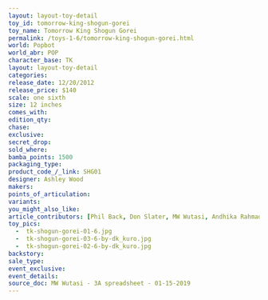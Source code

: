 ```yaml
---
layout: layout-toy-detail 
toy_id: tomorrow-king-shogun-gorei
toy_name: Tomorrow King Shogun Gorei
permalink: /toys-1-6/tomorrow-king-shogun-gorei.html
world: Popbot
world_abr: POP
character_base: TK
layout: layout-toy-detail
categories: 
release_date: 12/20/2012
release_price: $140 
scale: one sixth
size: 12 inches
comes_with: 
edition_qty: 
chase: 
exclusive: 
secret_drop: 
sold_where: 
bamba_points: 1500
packaging_type: 
product_code_/_link: SHG01
designer: Ashley Wood
makers: 
points_of_articulation: 
variants: 
you_might_also_like: 
article_contributors: [Phil Back, Don Slater, MW Wutasi, Andhika Rahmaditya]
toy_pics: 
  -  tk-shogun-gorei-01-6.jpg
  -  tk-shogun-gorei-03-6-by-dk_kuro.jpg
  -  tk-shogun-gorei-02-6-by-dk_kuro.jpg
backstory: 
sale_type: 
event_exclusive: 
event_details: 
source_doc: MW Wutasi - 3A spreadsheet - 01-15-2019
---
```


